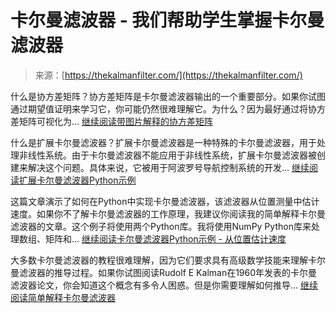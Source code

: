 <!--yml

category: 未分类

date: 2024-05-29 12:41:59

-->

# 卡尔曼滤波器 - 我们帮助学生掌握卡尔曼滤波器

> 来源：[https://thekalmanfilter.com/](https://thekalmanfilter.com/)

什么是协方差矩阵？协方差矩阵是卡尔曼滤波器输出的一个重要部分。如果你试图通过期望值证明来学习它，你可能仍然很难理解它。为什么？因为最好通过将协方差矩阵可视化为... [继续阅读带图片解释的协方差矩阵](https://thekalmanfilter.com/covariance-matrix-explained/)

什么是扩展卡尔曼滤波器？扩展卡尔曼滤波器是一种特殊的卡尔曼滤波器，用于处理非线性系统。由于卡尔曼滤波器不能应用于非线性系统，扩展卡尔曼滤波器被创建来解决这个问题。具体来说，它被用于阿波罗号导航控制系统的开发... [继续阅读扩展卡尔曼滤波器Python示例](https://thekalmanfilter.com/extended-kalman-filter-python-example/)

这篇文章演示了如何在Python中实现卡尔曼滤波器，该滤波器从位置测量中估计速度。如果你不了解卡尔曼滤波器的工作原理，我建议你阅读我的简单解释卡尔曼滤波器的文章。这个例子将使用两个Python库。我将使用NumPy Python库来处理数组、矩阵和... [继续阅读卡尔曼滤波器Python示例 - 从位置估计速度](https://thekalmanfilter.com/kalman-filter-python-example/)

大多数卡尔曼滤波器的教程很难理解，因为它们要求具有高级数学技能来理解卡尔曼滤波器的推导过程。如果你试图阅读Rudolf E Kalman在1960年发表的卡尔曼滤波器论文，你会知道这个概念有多令人困惑。但是你需要理解如何推导... [继续阅读简单解释卡尔曼滤波器](https://thekalmanfilter.com/kalman-filter-explained-simply/)
